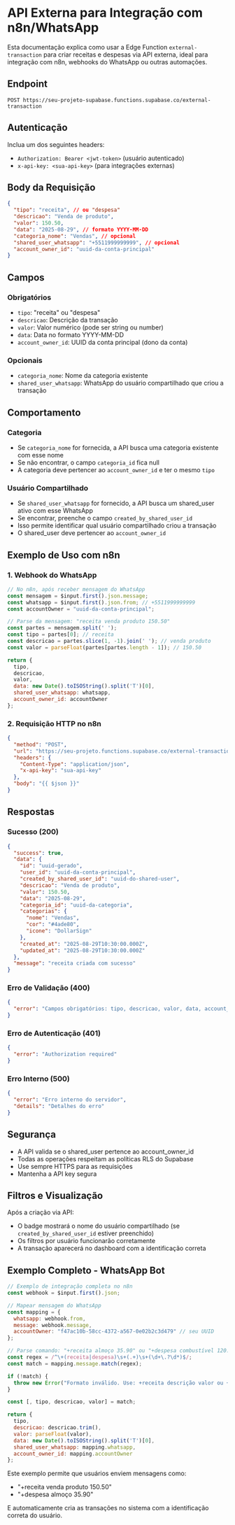 # API Externa para Integração com n8n/WhatsApp

Esta documentação explica como usar a Edge Function `external-transaction` para criar receitas e despesas via API externa, ideal para integração com n8n, webhooks do WhatsApp ou outras automações.

## Endpoint

```
POST https://seu-projeto-supabase.functions.supabase.co/external-transaction
```

## Autenticação

Inclua um dos seguintes headers:
- `Authorization: Bearer <jwt-token>` (usuário autenticado)
- `x-api-key: <sua-api-key>` (para integrações externas)

## Body da Requisição

```json
{
  "tipo": "receita", // ou "despesa"
  "descricao": "Venda de produto",
  "valor": 150.50,
  "data": "2025-08-29", // formato YYYY-MM-DD
  "categoria_nome": "Vendas", // opcional
  "shared_user_whatsapp": "+5511999999999", // opcional
  "account_owner_id": "uuid-da-conta-principal"
}
```

## Campos

### Obrigatórios
- `tipo`: "receita" ou "despesa"
- `descricao`: Descrição da transação
- `valor`: Valor numérico (pode ser string ou number)
- `data`: Data no formato YYYY-MM-DD
- `account_owner_id`: UUID da conta principal (dono da conta)

### Opcionais
- `categoria_nome`: Nome da categoria existente
- `shared_user_whatsapp`: WhatsApp do usuário compartilhado que criou a transação

## Comportamento

### Categoria
- Se `categoria_nome` for fornecida, a API busca uma categoria existente com esse nome
- Se não encontrar, o campo `categoria_id` fica null
- A categoria deve pertencer ao `account_owner_id` e ter o mesmo `tipo`

### Usuário Compartilhado
- Se `shared_user_whatsapp` for fornecido, a API busca um shared_user ativo com esse WhatsApp
- Se encontrar, preenche o campo `created_by_shared_user_id`
- Isso permite identificar qual usuário compartilhado criou a transação
- O shared_user deve pertencer ao `account_owner_id`

## Exemplo de Uso com n8n

### 1. Webhook do WhatsApp
```javascript
// No n8n, após receber mensagem do WhatsApp
const mensagem = $input.first().json.message;
const whatsapp = $input.first().json.from; // +5511999999999
const accountOwner = "uuid-da-conta-principal";

// Parse da mensagem: "receita venda produto 150.50"
const partes = mensagem.split(' ');
const tipo = partes[0]; // receita
const descricao = partes.slice(1, -1).join(' '); // venda produto
const valor = parseFloat(partes[partes.length - 1]); // 150.50

return {
  tipo,
  descricao,
  valor,
  data: new Date().toISOString().split('T')[0],
  shared_user_whatsapp: whatsapp,
  account_owner_id: accountOwner
};
```

### 2. Requisição HTTP no n8n
```json
{
  "method": "POST",
  "url": "https://seu-projeto.functions.supabase.co/external-transaction",
  "headers": {
    "Content-Type": "application/json",
    "x-api-key": "sua-api-key"
  },
  "body": "{{ $json }}"
}
```

## Respostas

### Sucesso (200)
```json
{
  "success": true,
  "data": {
    "id": "uuid-gerado",
    "user_id": "uuid-da-conta-principal",
    "created_by_shared_user_id": "uuid-do-shared-user",
    "descricao": "Venda de produto",
    "valor": 150.50,
    "data": "2025-08-29",
    "categoria_id": "uuid-da-categoria",
    "categorias": {
      "nome": "Vendas",
      "cor": "#4ade80",
      "icone": "DollarSign"
    },
    "created_at": "2025-08-29T10:30:00.000Z",
    "updated_at": "2025-08-29T10:30:00.000Z"
  },
  "message": "receita criada com sucesso"
}
```

### Erro de Validação (400)
```json
{
  "error": "Campos obrigatórios: tipo, descricao, valor, data, account_owner_id"
}
```

### Erro de Autenticação (401)
```json
{
  "error": "Authorization required"
}
```

### Erro Interno (500)
```json
{
  "error": "Erro interno do servidor",
  "details": "Detalhes do erro"
}
```

## Segurança

- A API valida se o shared_user pertence ao account_owner_id
- Todas as operações respeitam as políticas RLS do Supabase
- Use sempre HTTPS para as requisições
- Mantenha a API key segura

## Filtros e Visualização

Após a criação via API:
- O badge mostrará o nome do usuário compartilhado (se `created_by_shared_user_id` estiver preenchido)
- Os filtros por usuário funcionarão corretamente
- A transação aparecerá no dashboard com a identificação correta

## Exemplo Completo - WhatsApp Bot

```javascript
// Exemplo de integração completa no n8n
const webhook = $input.first().json;

// Mapear mensagem do WhatsApp
const mapping = {
  whatsapp: webhook.from,
  message: webhook.message,
  accountOwner: "f47ac10b-58cc-4372-a567-0e02b2c3d479" // seu UUID
};

// Parse comando: "+receita almoço 35.90" ou "+despesa combustível 120.00"
const regex = /^\+(receita|despesa)\s+(.+)\s+(\d+\.?\d*)$/;
const match = mapping.message.match(regex);

if (!match) {
  throw new Error("Formato inválido. Use: +receita descrição valor ou +despesa descrição valor");
}

const [, tipo, descricao, valor] = match;

return {
  tipo,
  descricao: descricao.trim(),
  valor: parseFloat(valor),
  data: new Date().toISOString().split('T')[0],
  shared_user_whatsapp: mapping.whatsapp,
  account_owner_id: mapping.accountOwner
};
```

Este exemplo permite que usuários enviem mensagens como:
- "+receita venda produto 150.50"
- "+despesa almoço 35.90"

E automaticamente cria as transações no sistema com a identificação correta do usuário.
